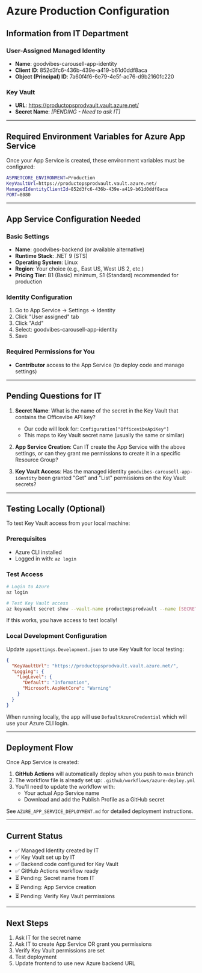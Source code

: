 # Azure Production Configuration

## Information from IT Department

### User-Assigned Managed Identity
- **Name**: goodvibes-carousell-app-identity
- **Client ID**: 852d3fc6-436b-439e-a419-b61d0ddf8aca
- **Object (Principal) ID**: 7a60f4f6-6e79-4e5f-ac76-d9b2160fc220

### Key Vault
- **URL**: https://productopsprodvault.vault.azure.net/
- **Secret Name**: *[PENDING - Need to ask IT]*

---

## Required Environment Variables for Azure App Service

Once your App Service is created, these environment variables must be configured:

```bash
ASPNETCORE_ENVIRONMENT=Production
KeyVaultUrl=https://productopsprodvault.vault.azure.net/
ManagedIdentityClientId=852d3fc6-436b-439e-a419-b61d0ddf8aca
PORT=8080
```

---

## App Service Configuration Needed

### Basic Settings
- **Name**: goodvibes-backend (or available alternative)
- **Runtime Stack**: .NET 9 (STS)
- **Operating System**: Linux
- **Region**: Your choice (e.g., East US, West US 2, etc.)
- **Pricing Tier**: B1 (Basic) minimum, S1 (Standard) recommended for production

### Identity Configuration
1. Go to App Service → Settings → Identity
2. Click "User assigned" tab
3. Click "Add"
4. Select: goodvibes-carousell-app-identity
5. Save

### Required Permissions for You
- **Contributor** access to the App Service (to deploy code and manage settings)

---

## Pending Questions for IT

1. **Secret Name**: What is the name of the secret in the Key Vault that contains the Officevibe API key?
   - Our code will look for: `Configuration["OfficevibeApiKey"]`
   - This maps to Key Vault secret name (usually the same or similar)

2. **App Service Creation**: Can IT create the App Service with the above settings, or can they grant me permissions to create it in a specific Resource Group?

3. **Key Vault Access**: Has the managed identity `goodvibes-carousell-app-identity` been granted "Get" and "List" permissions on the Key Vault secrets?

---

## Testing Locally (Optional)

To test Key Vault access from your local machine:

### Prerequisites
- Azure CLI installed
- Logged in with: `az login`

### Test Access
```bash
# Login to Azure
az login

# Test Key Vault access
az keyvault secret show --vault-name productopsprodvault --name [SECRET_NAME]
```

If this works, you have access to test locally!

### Local Development Configuration

Update `appsettings.Development.json` to use Key Vault for local testing:

```json
{
  "KeyVaultUrl": "https://productopsprodvault.vault.azure.net/",
  "Logging": {
    "LogLevel": {
      "Default": "Information",
      "Microsoft.AspNetCore": "Warning"
    }
  }
}
```

When running locally, the app will use `DefaultAzureCredential` which will use your Azure CLI login.

---

## Deployment Flow

Once App Service is created:

1. **GitHub Actions** will automatically deploy when you push to `main` branch
2. The workflow file is already set up: `.github/workflows/azure-deploy.yml`
3. You'll need to update the workflow with:
   - Your actual App Service name
   - Download and add the Publish Profile as a GitHub secret

See `AZURE_APP_SERVICE_DEPLOYMENT.md` for detailed deployment instructions.

---

## Current Status

- ✅ Managed Identity created by IT
- ✅ Key Vault set up by IT
- ✅ Backend code configured for Key Vault
- ✅ GitHub Actions workflow ready
- ⏳ Pending: Secret name from IT
- ⏳ Pending: App Service creation
- ⏳ Pending: Verify Key Vault permissions

---

## Next Steps

1. Ask IT for the secret name
2. Ask IT to create App Service OR grant you permissions
3. Verify Key Vault permissions are set
4. Test deployment
5. Update frontend to use new Azure backend URL
